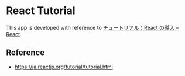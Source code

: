 # React Tutorial

This app is developed with reference to [チュートリアル：React の導入 – React](https://ja.reactjs.org/tutorial/tutorial.html).

## Reference

- https://ja.reactjs.org/tutorial/tutorial.html
